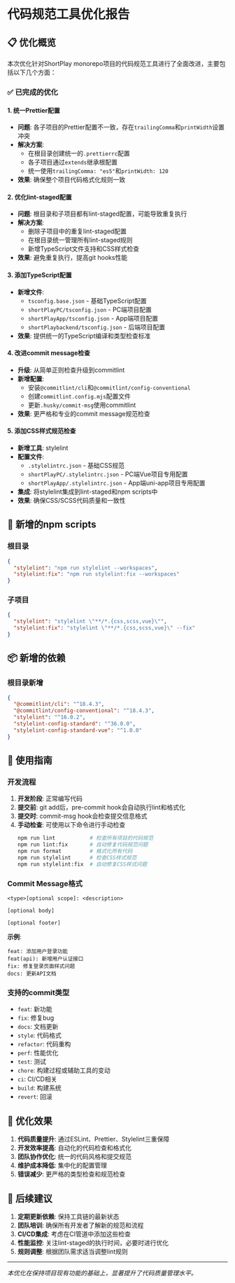 # 代码规范工具优化报告

## 📋 优化概览

本次优化针对ShortPlay monorepo项目的代码规范工具进行了全面改进，主要包括以下几个方面：

### ✅ 已完成的优化

#### 1. 统一Prettier配置

- **问题**: 各子项目的Prettier配置不一致，存在`trailingComma`和`printWidth`设置冲突
- **解决方案**:
  - 在根目录创建统一的`.prettierrc`配置
  - 各子项目通过`extends`继承根配置
  - 统一使用`trailingComma: "es5"`和`printWidth: 120`
- **效果**: 确保整个项目代码格式化规则一致

#### 2. 优化lint-staged配置

- **问题**: 根目录和子项目都有lint-staged配置，可能导致重复执行
- **解决方案**:
  - 删除子项目中的重复lint-staged配置
  - 在根目录统一管理所有lint-staged规则
  - 新增TypeScript文件支持和CSS样式检查
- **效果**: 避免重复执行，提高git hooks性能

#### 3. 添加TypeScript配置

- **新增文件**:
  - `tsconfig.base.json` - 基础TypeScript配置
  - `shortPlayPC/tsconfig.json` - PC端项目配置
  - `shortPlayApp/tsconfig.json` - App端项目配置
  - `shortPlaybackend/tsconfig.json` - 后端项目配置
- **效果**: 提供统一的TypeScript编译和类型检查标准

#### 4. 改进commit message检查

- **升级**: 从简单正则检查升级到commitlint
- **新增配置**:
  - 安装`@commitlint/cli`和`@commitlint/config-conventional`
  - 创建`commitlint.config.mjs`配置文件
  - 更新`.husky/commit-msg`使用commitlint
- **效果**: 更严格和专业的commit message规范检查

#### 5. 添加CSS样式规范检查

- **新增工具**: stylelint
- **配置文件**:
  - `.stylelintrc.json` - 基础CSS规范
  - `shortPlayPC/.stylelintrc.json` - PC端Vue项目专用配置
  - `shortPlayApp/.stylelintrc.json` - App端uni-app项目专用配置
- **集成**: 将stylelint集成到lint-staged和npm scripts中
- **效果**: 确保CSS/SCSS代码质量和一致性

## 🔧 新增的npm scripts

### 根目录

```json
{
  "stylelint": "npm run stylelint --workspaces",
  "stylelint:fix": "npm run stylelint:fix --workspaces"
}
```

### 子项目

```json
{
  "stylelint": "stylelint \"**/*.{css,scss,vue}\"",
  "stylelint:fix": "stylelint \"**/*.{css,scss,vue}\" --fix"
}
```

## 📦 新增的依赖

### 根目录新增

```json
{
  "@commitlint/cli": "^18.4.3",
  "@commitlint/config-conventional": "^18.4.3",
  "stylelint": "^16.0.2",
  "stylelint-config-standard": "^36.0.0",
  "stylelint-config-standard-vue": "^1.0.0"
}
```

## 🚀 使用指南

### 开发流程

1. **开发阶段**: 正常编写代码
2. **提交前**: git add后，pre-commit hook会自动执行lint和格式化
3. **提交时**: commit-msg hook会检查提交信息格式
4. **手动检查**: 可使用以下命令进行手动检查
   ```bash
   npm run lint           # 检查所有项目的代码规范
   npm run lint:fix       # 自动修复代码规范问题
   npm run format         # 格式化所有代码
   npm run stylelint      # 检查CSS样式规范
   npm run stylelint:fix  # 自动修复CSS样式问题
   ```

### Commit Message格式

```
<type>[optional scope]: <description>

[optional body]

[optional footer]
```

**示例**:

```
feat: 添加用户登录功能
feat(api): 新增用户认证接口
fix: 修复登录页面样式问题
docs: 更新API文档
```

### 支持的commit类型

- `feat`: 新功能
- `fix`: 修复bug
- `docs`: 文档更新
- `style`: 代码格式
- `refactor`: 代码重构
- `perf`: 性能优化
- `test`: 测试
- `chore`: 构建过程或辅助工具的变动
- `ci`: CI/CD相关
- `build`: 构建系统
- `revert`: 回滚

## 🎯 优化效果

1. **代码质量提升**: 通过ESLint、Prettier、Stylelint三重保障
2. **开发效率提高**: 自动化的代码检查和格式化
3. **团队协作优化**: 统一的代码风格和提交规范
4. **维护成本降低**: 集中化的配置管理
5. **错误减少**: 更严格的类型检查和规范检查

## 📝 后续建议

1. **定期更新依赖**: 保持工具链的最新状态
2. **团队培训**: 确保所有开发者了解新的规范和流程
3. **CI/CD集成**: 考虑在CI管道中添加这些检查
4. **性能监控**: 关注lint-staged的执行时间，必要时进行优化
5. **规则调整**: 根据团队需求适当调整lint规则

---

_本优化在保持项目现有功能的基础上，显著提升了代码质量管理水平。_
